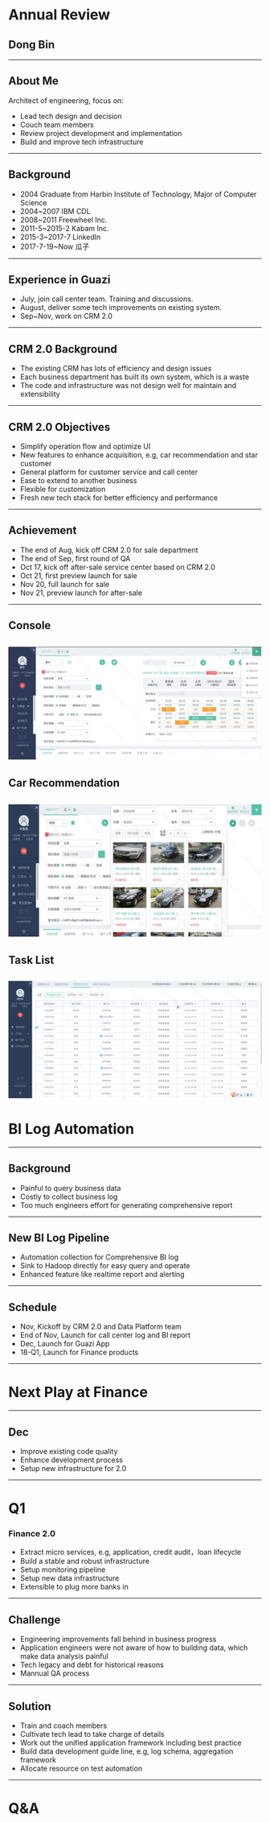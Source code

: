# Annual Review
## Dong Bin
---
## About Me
Architect of engineering, focus on:
- Lead tech design and decision
- Couch team members
- Review project development and implementation
- Build and improve tech infrastructure
---
## Background
- 2004 Graduate from Harbin Institute of Technology, Major of Computer Science
- 2004~2007 IBM CDL
- 2008~2011 Freewheel Inc.
- 2011-5~2015-2 Kabam Inc.
- 2015-3~2017-7 LinkedIn
- 2017-7-19~Now 瓜子
---
## Experience in Guazi
- July, join call center team. Training and discussions.
- August, deliver some tech improvements on existing system.
- Sep~Nov, work on CRM 2.0
---
## CRM 2.0 Background
- The existing CRM has lots of efficiency and design issues
- Each business department has built its own system, which is a waste
- The code and infrastructure was not design well for maintain and extensibility
---
## CRM 2.0 Objectives
- Simplify operation flow and optimize UI
- New features to enhance acquisition, e.g, car recommendation and star customer
- General platform for customer service and call center
- Ease to extend to another business
- Flexible for customization
- Fresh new tech stack for better efficiency and performance
---
## Achievement
- The end of Aug, kick off CRM 2.0 for sale department
- The end of Sep, first round of QA
- Oct 17, kick off after-sale service center based on CRM 2.0
- Oct 21, first preview launch for sale
- Nov 20, full launch for sale
- Nov 21, preview launch for after-sale

---
## Console
![Console](annual-report/assets/console.png)
---
## Car Recommendation
![Recommendation](annual-report/assets/recommendation.png)
---
## Task List
![Clue List](annual-report/assets/cluelist.png)
---
# BI Log Automation
---
## Background
- Painful to query business data
- Costly to collect business log
- Too much engineers effort for generating comprehensive report

---
## New BI Log Pipeline
- Automation collection for Comprehensive BI log
- Sink to Hadoop directly for easy query and operate
- Enhanced feature like realtime report and alerting
---
## Schedule
- Nov, Kickoff by CRM 2.0 and Data Platform team
- End of Nov, Launch for call center log and BI report
- Dec, Launch for Guazi App
- 18-Q1, Launch for Finance products
---
# Next Play at Finance
---
## Dec
- Improve existing code quality
- Enhance development process
- Setup new infrastructure for 2.0
---
# Q1
### Finance 2.0
- Extract micro services, e.g, application, credit audit，loan lifecycle
- Build a stable and robust infrastructure
- Setup monitoring pipeline
- Setup new data infrastructure
- Extensible to plug more banks in

---
## Challenge
- Engineering improvements fall behind in business progress
- Application engineers were not aware of how to building data, which make data analysis painful
- Tech legacy and debt for historical reasons
- Mannual QA process
---
## Solution
- Train and coach members
- Cultivate tech lead to take charge of details
- Work out the unified application framework including best practice
- Build data development guide line, e.g, log schema, aggregation framework
- Allocate resource on test automation
---
# Q&A
